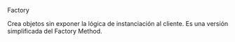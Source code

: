 Factory

Crea objetos sin exponer la lógica de instanciación al cliente. Es una versión simplificada
del Factory Method.